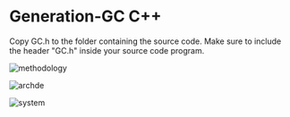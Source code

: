 # Generation-GC C++

Copy GC.h to the folder containing the source code. Make sure to include the header "GC.h" inside your source code program.


![methodology](https://user-images.githubusercontent.com/46982532/147305087-b0f6ff03-23fa-48e7-84b9-dd3f737d2686.jpg)

![archde](https://user-images.githubusercontent.com/46982532/147305121-4219fd02-0b8d-4557-8695-f0959293cc21.jpg)

![system](https://user-images.githubusercontent.com/46982532/147305145-cd2fc377-f73e-4a7c-bd1a-42f8b1d1fc8d.jpg)

